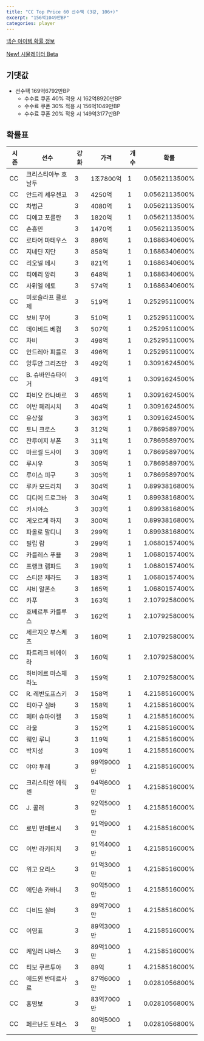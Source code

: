 ```yaml
---
title: "CC Top Price 60 선수팩 (3강, 106+)"
excerpt: "156억1049만BP"
categories: player
---
```

[넥슨 아이템 확률 정보](http://iteminfo.nexon.com/probability/fco?sn=7336)

[New! 시뮬레이터 Beta](/simulator/7336)
## 기댓값
- 선수팩 169억6792만BP
  - 수수료 쿠폰 40% 적용 시 162억8920만BP
  - 수수료 쿠폰 30% 적용 시 156억1049만BP
  - 수수료 쿠폰 20% 적용 시 149억3177만BP


## 확률표

|시즌|선수|강화|가격|개수|확률|
|---|---|---|---|---|---|
|CC|크리스티아누 호날두|3|1조7800억|1|0.0562113500%|
|CC|안드리 셰우첸코|3|4250억|1|0.0562113500%|
|CC|차범근|3|4080억|1|0.0562113500%|
|CC|디에고 포를란|3|1820억|1|0.0562113500%|
|CC|손흥민|3|1470억|1|0.0562113500%|
|CC|로타어 마테우스|3|896억|1|0.1686340600%|
|CC|지네딘 지단|3|858억|1|0.1686340600%|
|CC|리오넬 메시|3|821억|1|0.1686340600%|
|CC|티에리 앙리|3|648억|1|0.1686340600%|
|CC|사뮈엘 에토|3|574억|1|0.1686340600%|
|CC|미로슬라프 클로제|3|519억|1|0.2529511000%|
|CC|보비 무어|3|510억|1|0.2529511000%|
|CC|데이비드 베컴|3|507억|1|0.2529511000%|
|CC|차비|3|498억|1|0.2529511000%|
|CC|안드레아 피를로|3|496억|1|0.2529511000%|
|CC|앙투안 그리즈만|3|492억|1|0.3091624500%|
|CC|B. 슈바인슈타이거|3|491억|1|0.3091624500%|
|CC|파비오 칸나바로|3|465억|1|0.3091624500%|
|CC|이반 페리시치|3|404억|1|0.3091624500%|
|CC|유상철|3|363억|1|0.3091624500%|
|CC|토니 크로스|3|312억|1|0.7869589700%|
|CC|잔루이지 부폰|3|311억|1|0.7869589700%|
|CC|마르셀 드사이|3|309억|1|0.7869589700%|
|CC|루시우|3|305억|1|0.7869589700%|
|CC|루이스 피구|3|305억|1|0.7869589700%|
|CC|루카 모드리치|3|304억|1|0.8993816800%|
|CC|디디에 드로그바|3|304억|1|0.8993816800%|
|CC|카시야스|3|303억|1|0.8993816800%|
|CC|게오르게 하지|3|300억|1|0.8993816800%|
|CC|파올로 말디니|3|299억|1|0.8993816800%|
|CC|필립 람|3|299억|1|1.0680157400%|
|CC|카를레스 푸욜|3|298억|1|1.0680157400%|
|CC|프랭크 램파드|3|198억|1|1.0680157400%|
|CC|스티븐 제라드|3|183억|1|1.0680157400%|
|CC|샤비 알론소|3|165억|1|1.0680157400%|
|CC|카푸|3|163억|1|2.1079258000%|
|CC|호베르투 카를루스|3|162억|1|2.1079258000%|
|CC|세르지오 부스케츠|3|160억|1|2.1079258000%|
|CC|파트리크 비에이라|3|160억|1|2.1079258000%|
|CC|하비에르 마스체라노|3|159억|1|2.1079258000%|
|CC|R. 레반도프스키|3|158억|1|4.2158516000%|
|CC|티아구 실바|3|158억|1|4.2158516000%|
|CC|페터 슈마이켈|3|158억|1|4.2158516000%|
|CC|라울|3|152억|1|4.2158516000%|
|CC|웨인 루니|3|119억|1|4.2158516000%|
|CC|박지성|3|109억|1|4.2158516000%|
|CC|야야 투레|3|99억9000만|1|4.2158516000%|
|CC|크리스티안 에릭센|3|94억6000만|1|4.2158516000%|
|CC|J. 콜러|3|92억5000만|1|4.2158516000%|
|CC|로빈 반페르시|3|91억9000만|1|4.2158516000%|
|CC|이반 라키티치|3|91억4000만|1|4.2158516000%|
|CC|위고 요리스|3|91억3000만|1|4.2158516000%|
|CC|에딘손 카바니|3|90억5000만|1|4.2158516000%|
|CC|다비드 실바|3|89억7000만|1|4.2158516000%|
|CC|이영표|3|89억3000만|1|4.2158516000%|
|CC|케일러 나바스|3|89억1000만|1|4.2158516000%|
|CC|티보 쿠르투아|3|89억|1|4.2158516000%|
|CC|에드윈 반데르사르|3|87억6000만|1|0.0281056800%|
|CC|홍명보|3|83억7000만|1|0.0281056800%|
|CC|페르난도 토레스|3|80억5000만|1|0.0281056800%|
